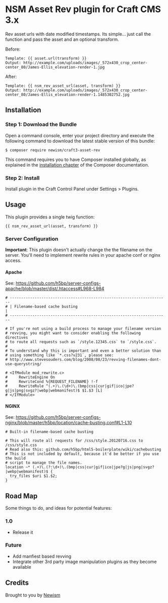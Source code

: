 # NSM Asset Rev plugin for Craft CMS 3.x

Rev asset urls with date modified timestamps. Its simple… just call the 
function and pass the asset and an optional transform.

Before:

    Template: {{ asset.url(transform) }}
    Output: http://example.com/uploads/images/_572x430_crop_center-center_80/James-Ellis_elevation-render-1.jpg

After:

    Template: {{ nsm_rev_asset_url(asset, transform) }}
    Output: http://example.com/uploads/images/_572x430_crop_center-center_80/James-Ellis_elevation-render-1.1485302752.jpg

## Installation

### Step 1: Download the Bundle

Open a command console, enter your project directory and execute the
following command to download the latest stable version of this bundle:

```console
$ composer require newism/craft3-asset-rev
```

This command requires you to have Composer installed globally, as explained
in the [installation chapter](https://getcomposer.org/doc/00-intro.md)
of the Composer documentation.

### Step 2: Install

Install plugin in the Craft Control Panel under Settings > Plugins.

## Usage

This plugin provides a single twig function:

    {{ nsm_rev_asset_url(asset, transform) }}

### Server Configuration

**Important**: This plugin doesn't actually change the the filename on the server. 
You'll need to implement rewrite rules in your apache conf or nginx access.

#### Apache

See: https://github.com/h5bp/server-configs-apache/blob/master/dist/.htaccess#L968-L984

    # ----------------------------------------------------------------------
    # | Filename-based cache busting                                       |
    # ----------------------------------------------------------------------

    # If you're not using a build process to manage your filename version
    # revving, you might want to consider enabling the following directives
    # to route all requests such as `/style.12345.css` to `/style.css`.
    #
    # To understand why this is important and even a better solution than
    # using something like `*.css?v231`, please see:
    # http://www.stevesouders.com/blog/2008/08/23/revving-filenames-dont-use-querystring/

    # <IfModule mod_rewrite.c>
    #     RewriteEngine On
    #     RewriteCond %{REQUEST_FILENAME} !-f
    #     RewriteRule ^(.+)\.(\d+)\.(bmp|css|cur|gif|ico|jpe?g|js|png|svgz?|webp|webmanifest)$ $1.$3 [L]
    # </IfModule>
    
#### NGINX

See: https://github.com/h5bp/server-configs-nginx/blob/master/h5bp/location/cache-busting.conf#L1-L10

    # Built-in filename-based cache busting

    # This will route all requests for /css/style.20120716.css to /css/style.css
    # Read also this: github.com/h5bp/html5-boilerplate/wiki/cachebusting
    # This is not included by default, because it'd be better if you use the build
    # script to manage the file names.
    location ~* (.+)\.(?:\d+)\.(bmp|css|cur|gif|ico|jpe?g|js|png|svgz?|webp|webmanifest)$ {
      try_files $uri $1.$2;
    }

## Road Map

Some things to do, and ideas for potential features:

### 1.0

* Release it

### Future

* Add manfiest based revving
* Integrate other 3rd party image manipulation plugins as they become available

## Credits

Brought to you by [Newism](http://newism.com.au)
